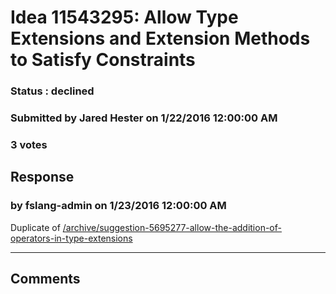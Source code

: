 # Idea 11543295: Allow Type Extensions and Extension Methods to Satisfy Constraints #

### Status : declined

### Submitted by Jared Hester on 1/22/2016 12:00:00 AM

### 3 votes





## Response 
### by fslang-admin on 1/23/2016 12:00:00 AM

Duplicate of [/archive/suggestion-5695277-allow-the-addition-of-operators-in-type-extensions](/archive/suggestion-5695277-allow-the-addition-of-operators-in-type-extensions.md)

------------------------
## Comments

